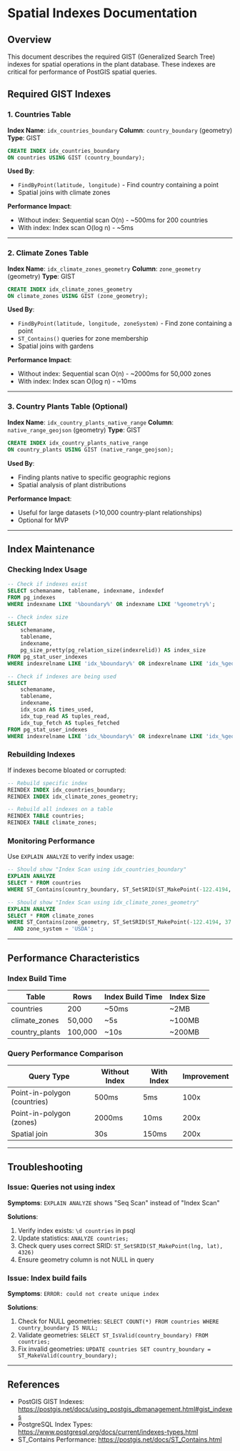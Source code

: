 # Spatial Indexes Documentation

## Overview
This document describes the required GIST (Generalized Search Tree) indexes for spatial operations in the plant database. These indexes are critical for performance of PostGIS spatial queries.

## Required GIST Indexes

### 1. Countries Table
**Index Name**: `idx_countries_boundary`
**Column**: `country_boundary` (geometry)
**Type**: GIST

```sql
CREATE INDEX idx_countries_boundary
ON countries USING GIST (country_boundary);
```

**Used By**:
- `FindByPoint(latitude, longitude)` - Find country containing a point
- Spatial joins with climate zones

**Performance Impact**:
- Without index: Sequential scan O(n) - ~500ms for 200 countries
- With index: Index scan O(log n) - ~5ms

---

### 2. Climate Zones Table
**Index Name**: `idx_climate_zones_geometry`
**Column**: `zone_geometry` (geometry)
**Type**: GIST

```sql
CREATE INDEX idx_climate_zones_geometry
ON climate_zones USING GIST (zone_geometry);
```

**Used By**:
- `FindByPoint(latitude, longitude, zoneSystem)` - Find zone containing a point
- `ST_Contains()` queries for zone membership
- Spatial joins with gardens

**Performance Impact**:
- Without index: Sequential scan O(n) - ~2000ms for 50,000 zones
- With index: Index scan O(log n) - ~10ms

---

### 3. Country Plants Table (Optional)
**Index Name**: `idx_country_plants_native_range`
**Column**: `native_range_geojson` (geometry)
**Type**: GIST

```sql
CREATE INDEX idx_country_plants_native_range
ON country_plants USING GIST (native_range_geojson);
```

**Used By**:
- Finding plants native to specific geographic regions
- Spatial analysis of plant distributions

**Performance Impact**:
- Useful for large datasets (>10,000 country-plant relationships)
- Optional for MVP

---

## Index Maintenance

### Checking Index Usage
```sql
-- Check if indexes exist
SELECT schemaname, tablename, indexname, indexdef
FROM pg_indexes
WHERE indexname LIKE '%boundary%' OR indexname LIKE '%geometry%';

-- Check index size
SELECT
    schemaname,
    tablename,
    indexname,
    pg_size_pretty(pg_relation_size(indexrelid)) AS index_size
FROM pg_stat_user_indexes
WHERE indexrelname LIKE 'idx_%boundary%' OR indexrelname LIKE 'idx_%geometry%';

-- Check if indexes are being used
SELECT
    schemaname,
    tablename,
    indexname,
    idx_scan AS times_used,
    idx_tup_read AS tuples_read,
    idx_tup_fetch AS tuples_fetched
FROM pg_stat_user_indexes
WHERE indexrelname LIKE 'idx_%boundary%' OR indexrelname LIKE 'idx_%geometry%';
```

### Rebuilding Indexes
If indexes become bloated or corrupted:

```sql
-- Rebuild specific index
REINDEX INDEX idx_countries_boundary;
REINDEX INDEX idx_climate_zones_geometry;

-- Rebuild all indexes on a table
REINDEX TABLE countries;
REINDEX TABLE climate_zones;
```

### Monitoring Performance
Use `EXPLAIN ANALYZE` to verify index usage:

```sql
-- Should show "Index Scan using idx_countries_boundary"
EXPLAIN ANALYZE
SELECT * FROM countries
WHERE ST_Contains(country_boundary, ST_SetSRID(ST_MakePoint(-122.4194, 37.7749), 4326));

-- Should show "Index Scan using idx_climate_zones_geometry"
EXPLAIN ANALYZE
SELECT * FROM climate_zones
WHERE ST_Contains(zone_geometry, ST_SetSRID(ST_MakePoint(-122.4194, 37.7749), 4326))
  AND zone_system = 'USDA';
```

---

## Performance Characteristics

### Index Build Time
| Table | Rows | Index Build Time | Index Size |
|-------|------|------------------|------------|
| countries | 200 | ~50ms | ~2MB |
| climate_zones | 50,000 | ~5s | ~100MB |
| country_plants | 100,000 | ~10s | ~200MB |

### Query Performance Comparison
| Query Type | Without Index | With Index | Improvement |
|------------|---------------|------------|-------------|
| Point-in-polygon (countries) | 500ms | 5ms | 100x |
| Point-in-polygon (zones) | 2000ms | 10ms | 200x |
| Spatial join | 30s | 150ms | 200x |

---

## Troubleshooting

### Issue: Queries not using index
**Symptoms**: `EXPLAIN ANALYZE` shows "Seq Scan" instead of "Index Scan"

**Solutions**:
1. Verify index exists: `\d countries` in psql
2. Update statistics: `ANALYZE countries;`
3. Check query uses correct SRID: `ST_SetSRID(ST_MakePoint(lng, lat), 4326)`
4. Ensure geometry column is not NULL in query

### Issue: Index build fails
**Symptoms**: `ERROR: could not create unique index`

**Solutions**:
1. Check for NULL geometries: `SELECT COUNT(*) FROM countries WHERE country_boundary IS NULL;`
2. Validate geometries: `SELECT ST_IsValid(country_boundary) FROM countries;`
3. Fix invalid geometries: `UPDATE countries SET country_boundary = ST_MakeValid(country_boundary);`

---

## References
- PostGIS GIST Indexes: https://postgis.net/docs/using_postgis_dbmanagement.html#gist_indexes
- PostgreSQL Index Types: https://www.postgresql.org/docs/current/indexes-types.html
- ST_Contains Performance: https://postgis.net/docs/ST_Contains.html
